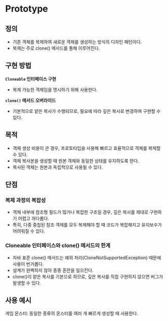 # Prototype

## 정의
- 기존 객체를 복제하여 새로운 객체를 생성하는 방식의 디자인 패턴이다.
- 복제는 주로 clone() 메서드를 통해 이루어진다.

## 구현 방법

**`Cloneable` 인터페이스 구현**

- 복제 가능한 객체임을 명시하기 위해 사용한다.

**`clone()` 메서드 오버라이드**

- 기본적으로 얕은 복사가 수행되므로, 필요에 따라 깊은 복사로 변경하여 구현할 수 있다.

## 목적

- 객체 생성 비용이 큰 경우, 프로토타입을 사용해 빠르고 효율적으로 객체를 복제할 수 있다.
- 객체 복사본을 생성할 때 원본 객체와 동일한 상태를 유지하도록 한다.
- 복사된 객체는 원본과 독립적으로 사용될 수 있다.

## 단점
### 복제 과정의 복잡성

- 객체 내부에 참조형 필드가 많거나 복잡한 구조일 경우, 깊은 복사를 제대로 구현하기 어렵고 까다롭다.
- 특히, 다중 중첩된 참조 객체를 모두 복제해야 할 때 코드가 복잡해지고 유지보수가 어려워질 수 있다.

### Cloneable 인터페이스와 clone() 메서드의 한계

- 자바 표준 clone() 메서드는 예외 처리(CloneNotSupportedException) 때문에 사용이 번거롭다.
- 설계가 완벽하지 않아 종종 혼란을 일으킨다.
- clone()이 얕은 복사를 기본으로 하므로, 깊은 복사를 직접 구현하지 않으면 버그가 발생할 수 있다.

## 사용 예시

게임 몬스터: 동일한 종류의 몬스터를 여러 개 빠르게 생성할 때 사용한다.
